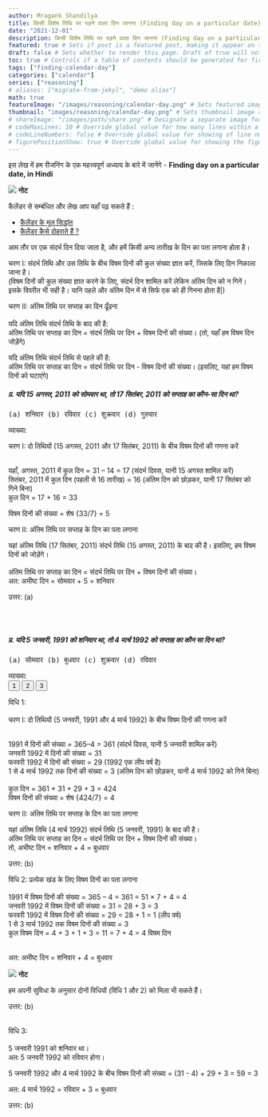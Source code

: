 ```yaml
---
author: Mragank Shandilya
title: किसी विशेष तिथि पर पड़ने वाला दिन जानना (Finding day on a particular date)
date: "2021-12-01"
description: किसी विशेष तिथि पर पड़ने वाला दिन जानना (Finding day on a particular date) # Description used for search engine.
featured: true # Sets if post is a featured post, making it appear on the sidebar. A featured post won't be listed on the sidebar if it's the current page
draft: false # Sets whether to render this page. Draft of true will not be rendered.
toc: true # Controls if a table of contents should be generated for first-level links automatically.
tags: ["finding-calendar-day"]
categories: ["calendar"]
series: ["reasoning"]
# aliases: ["migrate-from-jekyl", "demo alias"]
math: true
featureImage: "/images/reasoning/calendar-day.png" # Sets featured image on blog post.
thumbnail: "images/reasoning/calendar-day.png" # Sets thumbnail image appearing inside card on homepage. I will keep it the same as featureImage.
# shareImage: "/images/path/share.png" # Designate a separate image for social media sharing.
# codeMaxLines: 10 # Override global value for how many lines within a code block before auto-collapsing.
# codeLineNumbers: false # Override global value for showing of line numbers within code block.
# figurePositionShow: true # Override global value for showing the figure label.
---
```


इस लेख में हम रीजनिंग के एक महत्त्वपूर्ण अध्याय के बारे में जानेंगे - <strong>Finding day on a particular date, in Hindi</strong>

<div class="toc-mak">
  <img src="../../../images/pencil.png">
  <b>नोट</b><br>

कैलेंडर से सम्बंधित और लेख आप यहाँ पढ़ सकते हैं :
* <a href="../concept-of-calendar-in-reasoning" title="Calendar" class="mak-link">कैलेंडर के मूल सिद्धांत</a> 
* <a href="../calendar-repetition-in-reasoning" title="Calendar" class="mak-link">कैलेंडर कैसे दोहराते हैं ?</a>
</div>

आम तौर पर एक संदर्भ दिन दिया जाता है, और हमें किसी अन्य तारीख के दिन का पता लगाना होता है।

चरण I: संदर्भ तिथि और उस तिथि के बीच विषम दिनों की कुल संख्या ज्ञात करें, जिसके लिए दिन निकाला जाना है। <br>
(विषम दिनों की कुल संख्या ज्ञात करने के लिए, संदर्भ दिन शामिल करें लेकिन अंतिम दिन को न गिनें। इसके विपरीत भी सही है। यानि पहले और अंतिम दिन में से सिर्फ एक को ही गिनना होता है|)

चरण II: अंतिम तिथि पर सप्ताह का दिन ढूँढना <br><br>
यदि अंतिम तिथि संदर्भ तिथि के बाद की है: <br>
अंतिम तिथि पर सप्ताह का दिन = संदर्भ तिथि पर दिन + विषम दिनों की संख्या। (तो, यहाँ हम विषम दिन जोड़ेंगे) <br>

यदि अंतिम तिथि संदर्भ तिथि से पहले की है: <br>
अंतिम तिथि पर सप्ताह का दिन = संदर्भ तिथि पर दिन - विषम दिनों की संख्या। (इसलिए, यहां हम विषम दिनों को घटाएंगे)

##### प्र. यदि 15 अगस्त, 2011 को सोमवार था, तो 17 सितंबर, 2011 को सप्ताह का कौन-सा दिन था?
<pre>(a) शनिवार (b) रविवार (c) शुक्रवार (d) गुरुवार </pre>
व्याख्या:<br>
<div class="Exp">
चरण I: दो तिथियों (15 अगस्त, 2011 और 17 सितंबर, 2011) के बीच विषम दिनों की गणना करें<br><br>

यहाँ, अगस्त, 2011 में कुल दिन = 31 – 14 = 17 (संदर्भ दिवस, यानी 15 अगस्त शामिल करें) <br>
सितंबर, 2011 में कुल दिन (पहली से 16 तारीख) = 16 (अंतिम दिन को छोड़कर, यानी 17 सितंबर को गिने बिना) <br>
कुल दिन = 17 + 16 = 33

विषम दिनों की संख्या = शेष {33/7} = 5

चरण II: अंतिम तिथि पर सप्ताह के दिन का पता लगाना

यहां अंतिम तिथि (17 सितंबर, 2011) संदर्भ तिथि (15 अगस्त, 2011) के बाद की है। इसलिए, हम विषम दिनों को जोड़ेंगे। <br><br>
अंतिम तिथि पर सप्ताह का दिन = संदर्भ तिथि पर दिन + विषम दिनों की संख्या। <br>
अत: अभीष्ट दिन = सोमवार + 5 = शनिवार

उत्तर: (a)
</div> <br><br>


##### प्र. यदि 5 जनवरी, 1991 को शनिवार था, तो 4 मार्च 1992 को सप्ताह का कौन सा दिन था?
<pre>(a) सोमवार (b) बुधवार (c) शुक्रवार (d) रविवार</pre>
व्याख्या:<br>
<button class="mak-tablink tablink-group1 default-tab" onclick="openTab('1Exp-1', this, 'tablink-group1', 'tabcontent-group1')">1</button>
<button class="mak-tablink tablink-group1" onclick="openTab('1Exp-2', this, 'tablink-group1', 'tabcontent-group1')">2</button>
<button class="mak-tablink tablink-group1" onclick="openTab('1Exp-3', this, 'tablink-group1', 'tabcontent-group1')">3</button>

<div id="1Exp-1" class="Exp-1 mak-tabcontent tabcontent-group1">
विधि 1: <br><br>
चरण I: दो तिथियों (5 जनवरी, 1991 और 4 मार्च 1992) के बीच विषम दिनों की गणना करें<br><br>

1991 में दिनों की संख्या = 365–4 = 361 (संदर्भ दिवस, यानी 5 जनवरी शामिल करें)<br>
जनवरी 1992 में दिनों की संख्या = 31<br>
फरवरी 1992 में दिनों की संख्या = 29 (1992 एक लीप वर्ष है)<br>
1 से 4 मार्च 1992 तक दिनों की संख्या = 3 (अंतिम दिन को छोड़कर, यानी 4 मार्च 1992 को गिने बिना)<br><br>
कुल दिन = 361 + 31 + 29 + 3 = 424 <br>
विषम दिनों की संख्या = शेष {424/7} = 4

चरण II: अंतिम तिथि पर सप्ताह के दिन का पता लगाना <br>

यहां अंतिम तिथि (4 मार्च 1992) संदर्भ तिथि (5 जनवरी, 1991) के बाद की है।<br>
अंतिम तिथि पर सप्ताह का दिन = संदर्भ तिथि पर दिन + विषम दिनों की संख्या। <br>
तो, अभीष्ट दिन = शनिवार + 4 = बुधवार<br>

उत्तर: (b)
</div>

<div id="1Exp-2" class="Exp-2 mak-tabcontent tabcontent-group1">
विधि 2: प्रत्येक खंड के लिए विषम दिनों का पता लगाना<br><br>
1991 में विषम दिनों की संख्या = 365 – 4 = 361 = 51 × 7 + 4 = 4<br>
जनवरी 1992 में विषम दिनों की संख्या = 31 = 28 + 3 = 3<br>
फरवरी 1992 में विषम दिनों की संख्या = 29 = 28 + 1 = 1 (लीप वर्ष)<br>
1 से 3 मार्च 1992 तक विषम दिनों की संख्या = 3<br>
कुल विषम दिन = 4 + 3 + 1 + 3 = 11 = 7 + 4 = 4 विषम दिन<br><br>

अत: अभीष्ट दिन = शनिवार + 4 = बुधवार

<div class="toc-mak">
  <img src="../../../images/pencil.png">
  <b>नोट</b><br>

हम अपनी सुविधा के अनुसार दोनों विधियों (विधि 1 और 2) को मिला भी सकते हैं। 
</div>

उत्तर: (b)
</div><br>

<div id="1Exp-3" class="Exp-3 mak-tabcontent tabcontent-group1">
विधि 3: <br><br>
5 जनवरी 1991 को शनिवार था।<br>
अतः 5 जनवरी 1992 को रविवार होगा।

5 जनवरी 1992 और 4 मार्च 1992 के बीच विषम दिनों की संख्या = (31 - 4) + 29 + 3 = 59 = 3

अत: 4 मार्च 1992 = रविवार + 3 = बुधवार

उत्तर: (b)
</div><br>

